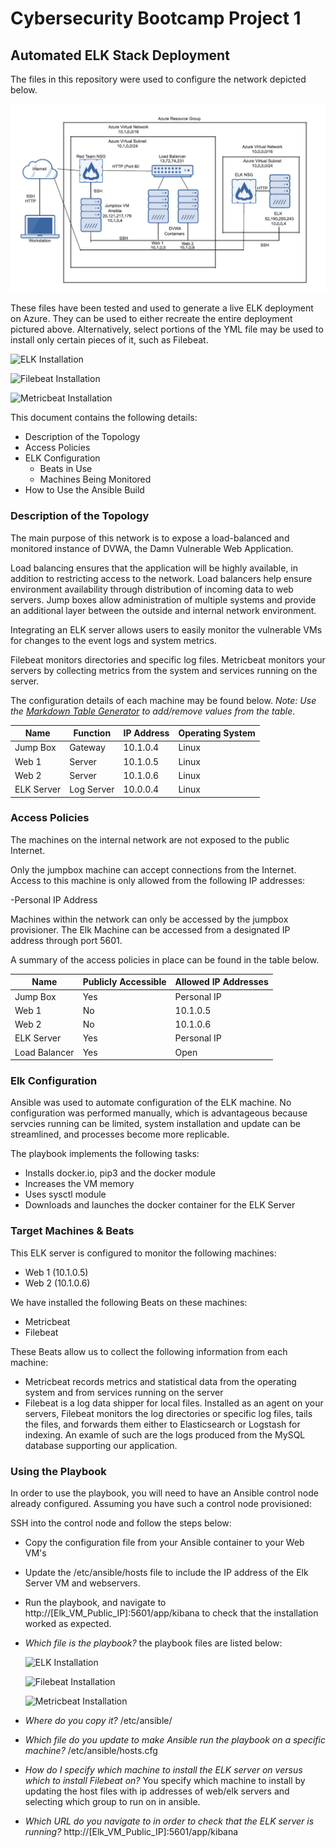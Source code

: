 # Cybersecurity Bootcamp Project 1
## Automated ELK Stack Deployment

The files in this repository were used to configure the network depicted below.

![Network Diagram](https://github.com/Hunter488/Cybersecurity-Bootcamp-Project-1/blob/main/Images/Network%20Diagram.png)

These files have been tested and used to generate a live ELK deployment on Azure. They can be used to either recreate the entire deployment pictured above. Alternatively, select portions of the YML file may be used to install only certain pieces of it, such as Filebeat.

![ELK Installation](https://github.com/Hunter488/Cybersecurity-Bootcamp-Project-1/blob/main/Ansible/Install-ELK.yml)

![Filebeat Installation](https://github.com/Hunter488/Cybersecurity-Bootcamp-Project-1/blob/main/Ansible/Filebeat-playbook.yml)

![Metricbeat Installation](https://github.com/Hunter488/Cybersecurity-Bootcamp-Project-1/blob/main/Ansible/Metricbeat-playbook)

This document contains the following details:
- Description of the Topology
- Access Policies
- ELK Configuration
  - Beats in Use
  - Machines Being Monitored
- How to Use the Ansible Build


### Description of the Topology

The main purpose of this network is to expose a load-balanced and monitored instance of DVWA, the Damn Vulnerable Web Application.

Load balancing ensures that the application will be highly available, in addition to restricting access to the network.
Load balancers help ensure environment availability through distribution of incoming data to web servers. Jump boxes allow administration of multiple systems and provide an additional layer between the outside and internal network environment.

Integrating an ELK server allows users to easily monitor the vulnerable VMs for changes to the event logs and system metrics.

Filebeat monitors directories and specific log files.
Metricbeat monitors your servers by collecting metrics from the system and services running on the server. 

The configuration details of each machine may be found below.
_Note: Use the [Markdown Table Generator](http://www.tablesgenerator.com/markdown_tables) to add/remove values from the table_.

| Name     | Function | IP Address | Operating System |
|----------|----------|------------|------------------|
| Jump Box | Gateway  | 10.1.0.4   | Linux            |
| Web 1    | Server   | 10.1.0.5   | Linux            |
| Web 2    | Server   | 10.1.0.6   | Linux            |
|ELK Server|Log Server| 10.0.0.4   | Linux            |

### Access Policies

The machines on the internal network are not exposed to the public Internet. 

Only the jumpbox machine can accept connections from the Internet. Access to this machine is only allowed from the following IP addresses:

-Personal IP Address

Machines within the network can only be accessed by the jumpbox provisioner.
The Elk Machine can be accessed from a designated IP address through port 5601.

A summary of the access policies in place can be found in the table below.

| Name     | Publicly Accessible | Allowed IP Addresses |
|----------|---------------------|----------------------|
| Jump Box | Yes                 | Personal IP          |
| Web 1    | No                  | 10.1.0.5             |
| Web 2    | No                  | 10.1.0.6             |
|ELK Server| Yes                 | Personal IP          |
|Load Balancer| Yes              | Open                 |


### Elk Configuration

Ansible was used to automate configuration of the ELK machine. No configuration was performed manually, which is advantageous because servcies running can be limited, system installation and update can be streamlined, and processes become more replicable.

The playbook implements the following tasks:

* Installs docker.io, pip3 and the docker module
* Increases the VM memory
* Uses sysctl module
* Downloads and launches the docker container for the ELK Server


### Target Machines & Beats
This ELK server is configured to monitor the following machines:

* Web 1 (10.1.0.5)
* Web 2 (10.1.0.6)

We have installed the following Beats on these machines:

* Metricbeat
* Filebeat

These Beats allow us to collect the following information from each machine:

* Metricbeat records metrics and statistical data from the operating system and from services running on the server
* Filebeat is a log data shipper for local files. Installed as an agent on your servers, Filebeat monitors the log directories or specific log files, tails the files, and forwards them either to Elasticsearch or Logstash for indexing. An examle of such are the logs produced from the MySQL database supporting our application.

### Using the Playbook
In order to use the playbook, you will need to have an Ansible control node already configured. Assuming you have such a control node provisioned: 

SSH into the control node and follow the steps below:
- Copy the configuration file from your Ansible container to your Web VM's
- Update the /etc/ansible/hosts file to include the IP address of the Elk Server VM and webservers.
- Run the playbook, and navigate to http://[Elk_VM_Public_IP]:5601/app/kibana to check that the installation worked as expected.
- _Which file is the playbook?_ the playbook files are listed below:

  ![ELK Installation](https://github.com/Hunter488/Cybersecurity-Bootcamp-Project-1/blob/main/Ansible/Install-ELK.yml) 
  
  ![Filebeat Installation](https://github.com/Hunter488/Cybersecurity-Bootcamp-Project-1/blob/main/Ansible/Filebeat-playbook.yml)
  
  ![Metricbeat Installation](https://github.com/Hunter488/Cybersecurity-Bootcamp-Project-1/blob/main/Ansible/Metricbeat-playbook)
- _Where do you copy it?_ /etc/ansible/
- _Which file do you update to make Ansible run the playbook on a specific machine?_ /etc/ansible/hosts.cfg
- _How do I specify which machine to install the ELK server on versus which to install Filebeat on?_ You specify which machine to install by updating the host files with ip addresses of web/elk servers and selecting which group to run on in ansible.
- _Which URL do you navigate to in order to check that the ELK server is running?_ http://[Elk_VM_Public_IP]:5601/app/kibana
